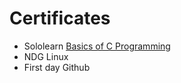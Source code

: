 # Certificates
* Sololearn [Basics of C Programming](https://www.sololearn.com/Certificate/1089-25211097/jpg)
* NDG Linux 
* First day Github 
